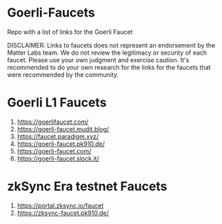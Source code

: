 # Goerli-Faucets
Repo with a list of links for the Goerli Faucet

DISCLAIMER: Links to faucets does not represent an endorsement by the Matter Labs team. We do not review the legitimacy or security of each faucet. Please use your own judgment and exercise caution. It's recommended to do your own research for the links for the faucets that were recommended by the community.

# Goerli L1 Faucets

1. https://goerlifaucet.com/
2. https://goerli-faucet.mudit.blog/
3. https://faucet.paradigm.xyz/
4. https://goerli-faucet.pk910.de/
5. https://goerli-faucet.com/
6. https://goerli-faucet.slock.it/


# zkSync Era testnet Faucets
1. https://portal.zksync.io/faucet
2. https://zksync-faucet.pk910.de/
